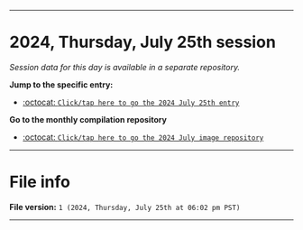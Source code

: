 
***

# 2024, Thursday, July 25th session

_Session data for this day is available in a separate repository._

**Jump to the specific entry:**

- [:octocat: `Click/tap here to go the 2024 July 25th entry`](https://github.com/seanpm2001/SeansLifeArchive_Images_ModernSmurfsVillage_Y2024_V7/tree/SeansLifeArchive_ModernSmurfsVillage_Y2024_V7_Main-dev/2024/07_July/25/)

**Go to the monthly compilation repository**

- [:octocat: `Click/tap here to go the 2024 July image repository`](https://github.com/seanpm2001/SeansLifeArchive_Images_ModernSmurfsVillage_Y2024_V7/)

***

# File info

**File version:** `1 (2024, Thursday, July 25th at 06:02 pm PST)`

***
